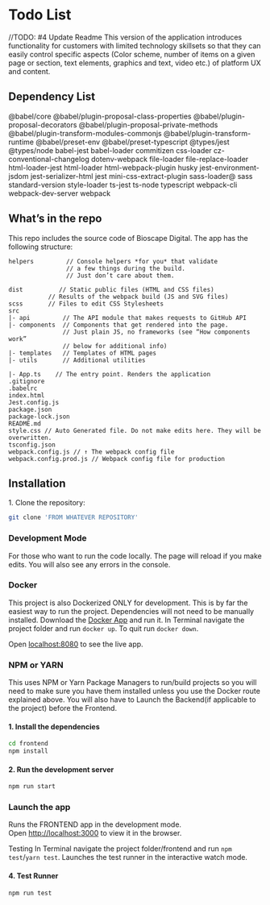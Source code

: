 # Todo List
//TODO: #4 Update Readme
This version of the application introduces functionality for customers with limited technology skillsets so that they can easily control specific aspects (Color scheme, number of items on a given page or section, text elements, graphics and text, video etc.) of platform UX and content.

## Dependency List

 @babel/core @babel/plugin-proposal-class-properties @babel/plugin-proposal-decorators @babel/plugin-proposal-private-methods @babel/plugin-transform-modules-commonjs @babel/plugin-transform-runtime @babel/preset-env @babel/preset-typescript @types/jest @types/node  babel-jest babel-loader commitizen css-loader cz-conventional-changelog dotenv-webpack file-loader file-replace-loader html-loader-jest html-loader html-webpack-plugin husky jest-environment-jsdom jest-serializer-html jest mini-css-extract-plugin sass-loader@ sass standard-version style-loader ts-jest ts-node typescript webpack-cli webpack-dev-server webpack

## What’s in the repo

This repo includes the source code of Bioscape Digital. The app has the following structure:

```
helpers         // Console helpers *for you* that validate
                // a few things during the build.
                // Just don’t care about them.

dist          // Static public files (HTML and CSS files)
           // Results of the webpack build (JS and SVG files)
scss       // Files to edit CSS Stylesheets
src
|- api         // The API module that makes requests to GitHub API
|- components  // Components that get rendered into the page.
               // Just plain JS, no frameworks (see “How components work”
               // below for additional info)
|- templates   // Templates of HTML pages
|- utils       // Additional utilities

|- App.ts    // The entry point. Renders the application
.gitignore
.babelrc
index.html
Jest.config.js
package.json
package-lock.json
README.md
style.css // Auto Generated file. Do not make edits here. They will be overwritten.
tsconfig.json
webpack.config.js // ↑ The webpack config file
webpack.config.prod.js // Webpack config file for production
```

## Installation

1\. Clone the repository:

```bash
git clone 'FROM WHATEVER REPOSITORY'
```

### Development Mode

For those who want to run the code locally.
The page will reload if you make edits.
You will also see any errors in the console.

### Docker

This project is also Dockerized ONLY for development. This is by far the easiest way to run the project. Dependencies will not need to be manually installed. Download the [Docker App](https://docs.docker.com/get-docker/) and run it. In Terminal navigate the project folder and run `docker up`. To quit run `docker down`.

Open [localhost:8080](http://localhost:8080) to see the live app.

### NPM or YARN

This uses NPM or Yarn Package Managers to run/build projects so you will need to make sure you have them installed unless you use the Docker route explained above. You will also have to Launch the Backend(if applicable to the project) before the Frontend.


#### 1\. Install the dependencies

```bash
cd frontend
npm install
```

#### 2\. Run the development server

```bash
npm run start
```

### **Launch the app**

Runs the FRONTEND app in the development mode.\
Open [http://localhost:3000](http://localhost:3000) to view it in the browser.

Testing
In Terminal navigate the project folder/frontend and run `npm test`/`yarn test`.
Launches the test runner in the interactive watch mode.

#### 4\. Test Runner

```bash
npm run test
```
